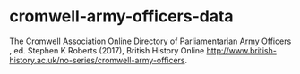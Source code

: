 # cromwell-army-officers-data
The Cromwell Association Online Directory of Parliamentarian Army Officers , ed. Stephen K Roberts (2017), British History Online http://www.british-history.ac.uk/no-series/cromwell-army-officers.
